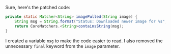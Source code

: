 Sure, here's the patched code:
```java
private static Matcher<String> imagePulled(String image) {
    String msg = String.format("Status: Downloaded newer image for %s", image);
    return CoreMatchers.<String>containsString(msg);
}
```
I created a variable `msg` to make the code easier to read. I also removed the unnecessary `final` keyword from the `image` parameter.